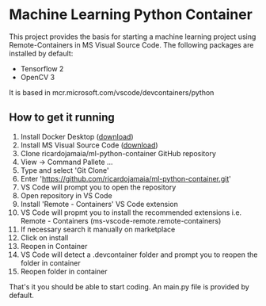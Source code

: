 # Machine Learning Python Container
This project provides the basis for starting a machine learning project using Remote-Containers in MS Visual Source Code.
The following packages are installed by default:
- Tensorflow 2
- OpenCV 3

It is based in mcr.microsoft.com/vscode/devcontainers/python

## How to get it running
1. Install Docker Desktop ([download][1])
2. Install MS Visual Source Code ([download][2])
3. Clone ricardojamaia/ml-python-container GitHub repository
  1. View -> Command Pallete ...
  2. Type and select 'Git Clone'
  3. Enter 'https://github.com/ricardojamaia/ml-python-container.git'
  4. VS Code will prompt you to open the repository
4. Open repository in VS Code
5. Install 'Remote - Containers' VS Code extension
  1. VS Code will propmt you to install the recommended extensions i.e. Remote - Containers (ms-vscode-remote.remote-containers)
  2. If necessary search it manually on marketplace
  3. Click on install
6. Reopen in Container
  1. VS Code will detect a .devcontainer folder and prompt you to reopen the folder in container
  2. Reopen folder in container
  
That's it you should be able to start coding. An main.py file is provided by default.



[1]: https://www.docker.com/products/docker-desktop
[2]: https://code.visualstudio.com/download
